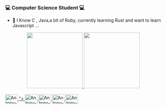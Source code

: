 ### 💻 Computer Science Student 💻
- 💬 I Know C , Java,a bit of Ruby, currently learning Rust and want to learn Javascript ...

<div align="center">
  <a href="https://github.com/antonyforte">
  <img height="180em" src="https://github-readme-stats.vercel.app/api?username=antonyforte&layout-compact&theme=synthwave&count_private=false"/>
  <img height="180em" src="https://github-readme-stats.vercel.app/api/top-langs/?username=antonyforte&layout=compact&theme=gruvbox"/>
</div>
  
  <div style="display: inline_block"><br>
  <img align="center" alt="Antony-C" height="30" width="40" src="https://cdn.jsdelivr.net/gh/devicons/devicon/icons/c/c-original.svg"/>
          ">
  <img align="center" alt="Antony-Java" height="30" width="40" src="https://cdn.jsdelivr.net/gh/devicons/devicon/icons/java/java-original-wordmark.svg">
  <img align="center" alt="Antony-Rust" height="30" width="40" src="https://cdn.jsdelivr.net/gh/devicons/devicons/devicon/icons/rust/rust-plain.svg">
  <img align="center" alt="Antony-Ruby" height="30" width="40" src="https://cdn.jsdelivr.net/gh/devicons/devicon/icons/ruby/ruby-original.svg">
  <img align="center" alt="Antony-JavaScript" height="30" width="40" src="https://cdn.jsdelivr.net/gh/devicons/devicon/icons/javascript/javascript-original.svg">
</div>
